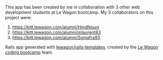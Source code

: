 This app has been created by me in collaboration with 3 other web development students at Le Wagon bootcamp. My 3 collaborators on this project were:
1. https://kitt.lewagon.com/alumni/HindNouni
2. https://kitt.lewagon.com/alumni/mlaurent83
3. https://kitt.lewagon.com/alumni/Soniafra93

Rails app generated with [lewagon/rails-templates](https://github.com/lewagon/rails-templates), created by the [Le Wagon coding bootcamp](https://www.lewagon.com) team.
